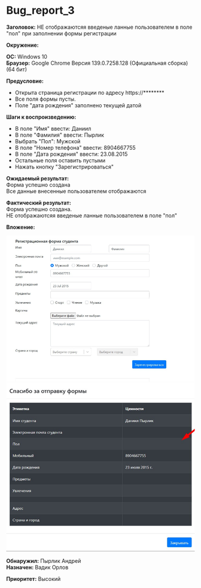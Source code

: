 # Bug_report_3

**Заголовок:** НЕ отображаютсяя введеные ланные пользователем в поле "пол" при заполнении формы регистрации  

**Окружение:**  

**ОС:** Windows 10  
**Браузер:** Google Chrome Версия 139.0.7258.128 (Официальная сборка) (64 бит)  

**Предусловие:**  
- Открыта страница регистрации по адресу https://********   
- Все поля формы пусты.  
- Поле "дата рождения" заполнено текущей датой

**Шаги к воспроизведению:**  

- В поле "Имя" ввести: Даниил  
- В поле "Фамилия" ввести: Пырлик  
- Выбрать "Пол": Мужской  
- В поле "Номер телефона" ввести: 8904667755  
- В поле "Дата рождения" ввести: 23.08.2015  
- Остальные поля оставить пустыми  
- Нажать кнопку "Зарегистрироваться"  

**Ожидаемый результат:**   
 Форма успешно создана  
 Все данные внесенные пользователем отображаются  

**Фактический результат:**  
Форма успешно создана.  
НЕ отображаютсяя введеные ланные пользователем в поле "пол"    

**Вложение:**  

![Заполнение формы](screenshots/Заполнение_формы.jpg)
![Форма отправлена](screenshots/Форма_отправлена.jpg)


**Обнаружил:** Пырлик Андрей  
**Назначен:** Вадик Орлов  

**Приоритет:** Высокий  
